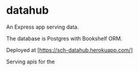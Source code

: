 # datahub

An Express app serving data.

The database is Postgres with Bookshelf ORM.

Deployed at [https://sch-datahub.herokuapp.com/]

Serving apis for the 

